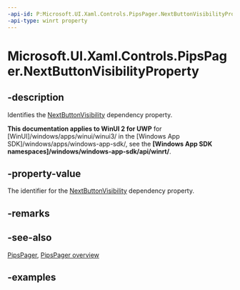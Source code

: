 ```yaml
---
-api-id: P:Microsoft.UI.Xaml.Controls.PipsPager.NextButtonVisibilityProperty
-api-type: winrt property
---
```


# Microsoft.UI.Xaml.Controls.PipsPager.NextButtonVisibilityProperty

<!--
public static Windows.UI.Xaml.DependencyProperty NextButtonVisibilityProperty { get; }
-->

## -description

Identifies the [NextButtonVisibility](pipspager_nextbuttonvisibility.md) dependency property.

**This documentation applies to WinUI 2 for UWP** for [WinUI]/windows/apps/winui/winui3/ in the [Windows App SDK]/windows/apps/windows-app-sdk/, see the **[Windows App SDK namespaces]/windows/windows-app-sdk/api/winrt/**.

## -property-value

The identifier for the [NextButtonVisibility](pipspager_nextbuttonvisibility.md) dependency property.

## -remarks

## -see-also

[PipsPager](pipspager.md), [PipsPager overview](/windows/apps/design/controls/pipspager)

## -examples

